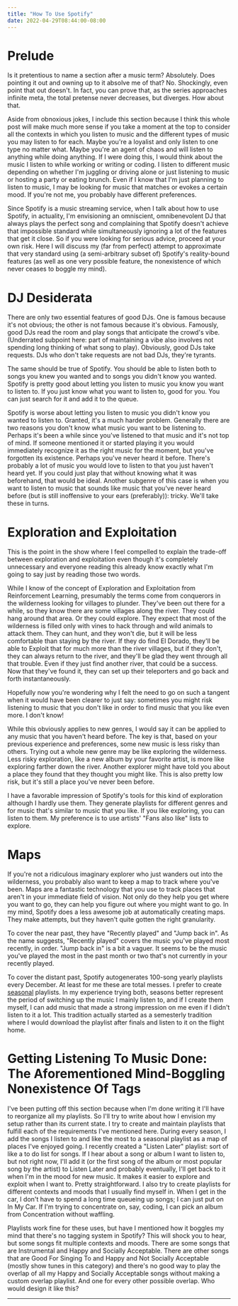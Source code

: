 ```yaml
---
title: "How To Use Spotify"
date: 2022-04-29T08:44:00-08:00
---
```


# Prelude

Is it pretentious to name a section after a music term? Absolutely.
Does pointing it out and owning up to it absolve me of that? No.
Shockingly, even point that out doesn't.
In fact, you can prove that, as the series approaches infinite meta, the total pretense never decreases, but diverges.
How about that.

Aside from obnoxious jokes, I include this section because I think this whole post will make much more sense if you take a moment at the top to consider all the contexts in which you listen to music and the different types of music you may listen to for each.
Maybe you're a loyalist and only listen to one type no matter what.
Maybe you're an agent of chaos and will listen to anything while doing anything.
If I were doing this, I would think about the music I listen to while working or writing or coding.
I listen to different music depending on whether I'm juggling or driving alone or just listening to music or hosting a party or eating brunch.
Even if I know that I'm just planning to listen to music, I may be looking for music that matches or evokes a certain mood.
If you're not me, you probably have different preferences.

Since Spotify is a music streaming service, when I talk about how to use Spotify, in actuality, I'm envisioning an omniscient, omnibenevolent DJ that always plays the perfect song and complaining that Spotify doesn't achieve that impossible standard while simultaneously ignoring a lot of the features that get it close.
So if you were looking for serious advice, proceed at your own risk.
Here I will discuss my (far from perfect) attempt to approximate that very standard using (a semi-arbitrary subset of) Spotify's reality-bound features (as well as one very possible feature, the nonexistence of which never ceases to boggle my mind).

# DJ Desiderata

There are only two essential features of good DJs.
One is famous because it's not obvious; the other is not famous because it's obvious.
Famously, good DJs read the room and play songs that anticipate the crowd's vibe.
(Underrated subpoint here: part of maintaining a vibe also involves not spending long thinking of what song to play).
Obviously, good DJs take requests.
DJs who don't take requests are not bad DJs, they're tyrants.

The same should be true of Spotify.
You should be able to listen both to songs you knew you wanted and to songs you didn't know you wanted.
Spotify is pretty good about letting you listen to music you know you want to listen to.
If you just know what you want to listen to, good for you.
You can just search for it and add it to the queue.

Spotify is worse about letting you listen to music you didn't know you wanted to listen to.
Granted, it's a much harder problem.
Generally there are two reasons you don't know what music you want to be listening to.
Perhaps it's been a while since you've listened to that music and it's not top of mind.
If someone mentioned it or started playing it you would immediately recognize it as the right music for the moment, but you've forgotten its existence.
Perhaps you've never heard it before.
There's probably a lot of music you would love to listen to that you just haven't heard yet.
If you could just play that without knowing what it was beforehand, that would be ideal.
Another subgenre of this case is when you want to listen to music that sounds like music that you've never heard before (but is still inoffensive to your ears (preferably)): tricky. 
We'll take these in turns.

# Exploration and Exploitation

This is the point in the show where I  feel compelled to explain the trade-off between exploration and exploitation even though it's completely unnecessary and everyone reading this already know exactly what I'm going to say just by reading those two words.

While I know of the concept of Exploration and Exploitation from Reinforcement Learning, presumably the terms come from conquerors in the wilderness looking for villages to plunder.
They've been out there for a while, so they know there are some villages along the river.
They could hang around that area.
Or they could explore.
They expect that most of the wilderness is filled only with vines to hack through and wild animals to attack them.
They can hunt, and they won't die, but it will be less comfortable than staying by the river.
If they do find El Dorado, they'll be able to Exploit that for much more than the river villages, but if they don't, they can always return to the river, and they'll be glad they went through all that trouble.
Even if they just find another river, that could be a success.
Now that they've found it, they can set up their teleporters and go back and forth instantaneously.

Hopefully now you're wondering why I felt the need to go on such a tangent when it would have been clearer to just say: sometimes you might risk listening to music that you don't like in order to find music that you like even more.
I don't know!

While this obviously applies to new genres, I would say it can be applied to any music that you haven't heard before.
The key is that, based on your previous experience and preferences, some new music is less risky than others.
Trying out a whole new genre may be like exploring the wilderness.
Less risky exploration, like a new album by your favorite artist, is more like exploring farther down the river.
Another explorer might have told you about a place they found that they thought you might like.
This is also pretty low risk, but it's still a place you've never been before.

I have a favorable impression of Spotify's tools for this kind of exploration although I hardly use them.
They generate playlists for different genres and for music that's similar to music that you like.
If you like exploring, you can listen to them.
My preference is to use artists' "Fans also like" lists to explore.

# Maps

If you're not a ridiculous imaginary explorer who just wanders out into the wilderness, you probably also want to keep a map to track where you've been.
Maps are a fantastic technology that you use to track places that aren't in your immediate field of vision.
Not only do they help you get where you want to go, they can help you figure out where you might want to go.
In my mind, Spotify does a less awesome job at automatically creating maps.
They make attempts, but they haven't quite gotten the right granularity.

To cover the near past, they have "Recently played" and "Jump back in".
As the name suggests, "Recently played" covers the music you've played most recently, in order.
"Jump back in" is a bit a vaguer.
It seems to be the music you've played the most in the past month or two that's not currently in your recently played.

To cover the distant past, Spotify autogenerates 100-song yearly playlists every December.
At least for me these are total messes.
I prefer to create [seasonal](../seasons) playlists.
In my experience trying both, seasons better represent the period of switching up the music I mainly listen to, and if I create them myself, I can add music that made a strong impression on me even if I didn't listen to it a lot.
This tradition actually started as a semesterly tradition where I would download the playlist after finals and listen to it on the flight home.

# Getting Listening To Music Done: The Aforementioned Mind-Boggling Nonexistence Of Tags

I've been putting off this section because when I'm done writing it I'll have to reorganize all my playlists.
So I'll try to write about how I envision my setup rather than its current state.
I try to create and maintain playlists that fulfill each of the requirements I've mentioned here.
During every season, I add the songs I listen to and like the most to a seasonal playlist as a map of places I've enjoyed going.
I recently created a "Listen Later" playlist: sort of like a to do list for songs.
If I hear about a song or album I want to listen to, but not right now, I'll add it (or the first song of the album or most popular song by the artist) to Listen Later and probably eventually, I'll get back to it when I'm in the mood for new music.
It makes it easier to explore and exploit when I want to.
Pretty straightforward.
I also try to create playlists for different contexts and moods that I usually find myself in.
When I get in the car, I don't have to spend a long time queueing up songs; I can just put on In My Car.
If I'm trying to concentrate on, say, coding, I can pick an album from Concentration without waffling.

Playlists work fine for these uses, but have I mentioned how it boggles my mind that there's no tagging system in Spotify?
This will shock you to hear, but some songs fit multiple contexts and moods.
There are some songs that are Instrumental and Happy and Socially Acceptable.
There are other songs that are Good For Singing To and Happy and Not Socially Acceptable (mostly show tunes in this category) and there's no good way to play the overlap of all my Happy and Socially Acceptable songs without making a custom overlap playlist.
And one for every other possible overlap.
Who would design it like this?

---
